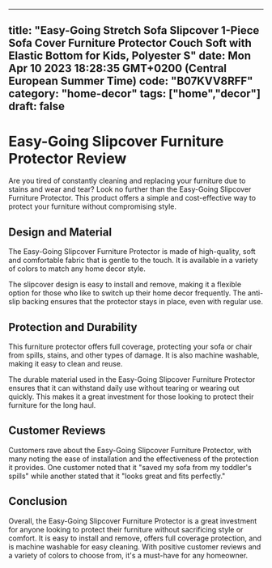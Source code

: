 
---
title: "Easy-Going Stretch Sofa Slipcover 1-Piece Sofa Cover Furniture Protector Couch Soft with Elastic Bottom for Kids, Polyester S" 
date: Mon Apr 10 2023 18:28:35 GMT+0200 (Central European Summer Time)
code: "B07KVV8RFF"
category: "home-decor"
tags: ["home","decor"] 
draft: false
---
    
# Easy-Going Slipcover Furniture Protector Review

Are you tired of constantly cleaning and replacing your furniture due to stains and wear and tear? Look no further than the Easy-Going Slipcover Furniture Protector. This product offers a simple and cost-effective way to protect your furniture without compromising style.

## Design and Material

The Easy-Going Slipcover Furniture Protector is made of high-quality, soft and comfortable fabric that is gentle to the touch. It is available in a variety of colors to match any home decor style.

The slipcover design is easy to install and remove, making it a flexible option for those who like to switch up their home decor frequently. The anti-slip backing ensures that the protector stays in place, even with regular use.

## Protection and Durability

This furniture protector offers full coverage, protecting your sofa or chair from spills, stains, and other types of damage. It is also machine washable, making it easy to clean and reuse.

The durable material used in the Easy-Going Slipcover Furniture Protector ensures that it can withstand daily use without tearing or wearing out quickly. This makes it a great investment for those looking to protect their furniture for the long haul.

## Customer Reviews

Customers rave about the Easy-Going Slipcover Furniture Protector, with many noting the ease of installation and the effectiveness of the protection it provides. One customer noted that it "saved my sofa from my toddler's spills" while another stated that it "looks great and fits perfectly."

## Conclusion

Overall, the Easy-Going Slipcover Furniture Protector is a great investment for anyone looking to protect their furniture without sacrificing style or comfort. It is easy to install and remove, offers full coverage protection, and is machine washable for easy cleaning. With positive customer reviews and a variety of colors to choose from, it's a must-have for any homeowner.